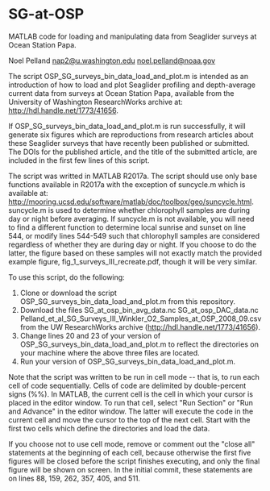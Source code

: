 # SG-at-OSP
MATLAB code for loading and manipulating data from Seaglider surveys at Ocean Station Papa.

Noel Pelland
nap2@u.washington.edu
noel.pelland@noaa.gov

The script OSP_SG_surveys_bin_data_load_and_plot.m is intended as an introduction of how to load and plot Seaglider profiling and depth-average current data from surveys at Ocean Station Papa, available from the University of Washington ResearchWorks archive at: http://hdl.handle.net/1773/41656.

If OSP_SG_surveys_bin_data_load_and_plot.m is run successfully, it will generate six figures which are reproductions from research articles about these Seaglider surveys that have recently been published or submitted.  The DOIs for the published article, and the title of the submitted article, are included in the first few lines of this script.

The script was writted in MATLAB R2017a.
The script should use only base functions available in R2017a with the exception of suncycle.m which is available at: http://mooring.ucsd.edu/software/matlab/doc/toolbox/geo/suncycle.html.
suncycle.m is used to determine whether chlorophyll samples are during day or night before averaging.  If suncycle.m is not available, you will need to find a different function to determine local sunrise and sunset on line 544, or modify lines 544-549 such that chlorophyll samples are considered regardless of whether they are during day or night.  If you choose to do the latter, the figure based on these samples will not exactly match the provided example figure, fig_1_surveys_III_recreate.pdf, though it will be very similar.

To use this script, do the following:
1) Clone or download the script OSP_SG_surveys_bin_data_load_and_plot.m from this repository.
2) Download the files
  SG_at_osp_bin_avg_data.nc
  SG_at_osp_DAC_data.nc
  Pelland_et_al_SG_Surveys_III_Winkler_O2_Samples_at_OSP_2008_09.csv
  from the UW ResearchWorks archive (http://hdl.handle.net/1773/41656).
3) Change lines 20 and 23 of your version of OSP_SG_surveys_bin_data_load_and_plot.m to reflect the directories on your machine where the above three files are located.
4) Run your version of OSP_SG_surveys_bin_data_load_and_plot.m.

Note that the script was written to be run in cell mode -- that is, to run each cell of code sequentially.  Cells of code are delimited by double-percent signs (%%).  In MATLAB, the current cell is the cell in which your cursor is placed in the editor window.  To run that cell, select "Run Section" or "Run and Advance" in the editor window.  The latter will execute the code in the current cell and move the cursor to the top of the next cell.  Start with the first two cells which define the directories and load the data.

If you choose not to use cell mode, remove or comment out the "close all" statements at the beginning of each cell, because otherwise the first five figures will be closed before the script finishes executing, and only the final figure will be shown on screen.  In the initial commit, these statements are on lines 88, 159, 262, 357, 405, and 511.
